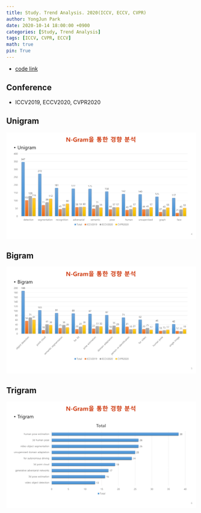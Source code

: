 ```yaml
---
title: Study. Trend Analysis. 2020(ICCV, ECCV, CVPR)
author: YongJun Park
date: 2020-10-14 18:00:00 +0900
categories: [Study, Trend Analysis]
tags: [ICCV, CVPR, ECCV]
math: true
pin: True
---
```


- [code link](https://github.com/parkyongjun1/n_gram-CV)


## **Conference**
- ICCV2019, ECCV2020, CVPR2020

## **Unigram**
<img src="/assets/study/2020_Accepted_Paper_Analysis_NGram/4.png" width='800'>

## **Bigram**
<img src="/assets/study/2020_Accepted_Paper_Analysis_NGram/5.png" width='800'>

## **Trigram**
<img src="/assets/study/2020_Accepted_Paper_Analysis_NGram/6.png" width='800'>

